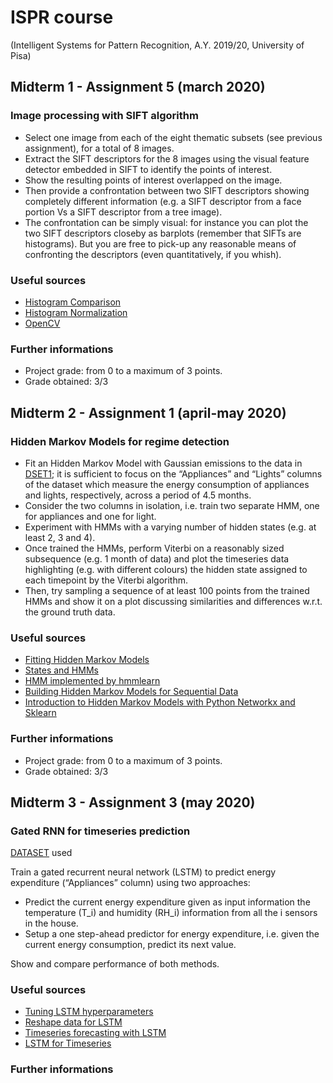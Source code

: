# ISPR course 
(Intelligent Systems for Pattern Recognition, A.Y. 2019/20, University of Pisa)

## Midterm 1 - Assignment 5 (march 2020)
### Image processing with SIFT algorithm

- Select one image from each of the eight thematic subsets (see previous assignment), for a total of 8 images.
- Extract the SIFT descriptors for the 8 images using the visual feature detector embedded in SIFT to identify the
points of interest. 
- Show the resulting points of interest overlapped on the image. 
- Then provide a confrontation between two SIFT descriptors showing completely different information 
(e.g. a SIFT descriptor from a face portion Vs a SIFT descriptor from a tree image). 
- The confrontation can be simply visual: for instance you can plot the two SIFT descriptors closeby as barplots 
(remember that SIFTs are histograms). But you are free to pick-up any
reasonable means of confronting the descriptors (even quantitatively, if you whish).


### Useful sources
- [Histogram Comparison](https://docs.opencv.org/2.4/doc/tutorials/imgproc/histograms/histogram_comparison/histogram_comparison.html#theory)
- [Histogram Normalization](https://docs.opencv.org/2.4/modules/core/doc/operations_on_arrays.html#normalize)
- [OpenCV](https://books.google.it/books?id=LPm3DQAAQBAJ)


### Further informations
- Project grade: from 0 to a maximum of 3 points.
- Grade obtained: 3/3




## Midterm 2 - Assignment 1 (april-may 2020)
### Hidden Markov Models for regime detection
- Fit an Hidden Markov Model with Gaussian emissions to the data in [DSET1](https://archive.ics.uci.edu/ml/datasets/Appliances+energy+prediction#); 
it is sufficient to focus on the “Appliances” and “Lights” columns of the dataset which measure the energy consumption of appliances and lights, respectively, across a period of 4.5 months. 
- Consider the two columns in isolation, i.e. train two separate HMM, one for appliances and one for light. 
- Experiment with HMMs with a varying number of hidden states (e.g. at least 2, 3 and 4). 
- Once trained the HMMs, perform Viterbi on a reasonably sized subsequence (e.g. 1 month of data) and plot the timeseries data highlighting (e.g. with different colours) the hidden state assigned to each timepoint by the Viterbi algorithm. 
- Then, try sampling a sequence of at least 100 points from the trained HMMs and show it on a plot discussing similarities and differences w.r.t. the ground truth data.

### Useful sources
- [Fitting Hidden Markov Models](https://waterprogramming.wordpress.com/2018/07/03/fitting-hidden-markov-models-part-ii-sample-python-script/)
- [States and HMMs](https://www.analyzemydata.org/analyses/2017/10/6/states-and-hmms)
- [HMM implemented by hmmlearn](https://tomaxent.com/2017/05/01/HMM-implemented-by-hmmlearn/)
- [Building Hidden Markov Models for Sequential Data](https://www.youtube.com/watch?v=Fc-up710V9A&t=177s)
- [Introduction to Hidden Markov Models with Python Networkx and Sklearn](http://www.blackarbs.com/blog/introduction-hidden-markov-models-python-networkx-sklearn/2/9/2017)


### Further informations
- Project grade: from 0 to a maximum of 3 points.
- Grade obtained: 3/3


## Midterm 3 - Assignment 3 (may 2020)
### Gated RNN for timeseries prediction

[DATASET](https://archive.ics.uci.edu/ml/datasets/Appliances+energy+prediction#) used 

Train a gated recurrent neural network (LSTM) to predict energy expenditure (“Appliances” column) using two approaches:
- Predict the current energy expenditure given as input information the temperature (T_i) and humidity (RH_i) information from all the i sensors in the house.
- Setup a one step-ahead predictor for energy expenditure, i.e. given the current energy consumption, predict its next value.

Show and compare performance of both methods.

### Useful sources
- [Tuning LSTM hyperparameters](https://machinelearningmastery.com/tune-lstm-hyperparameters-keras-time-series-forecasting/)
- [Reshape data for LSTM](https://towardsdatascience.com/how-to-reshape-data-and-do-regression-for-time-series-using-lstm-133dad96cd00)
- [Timeseries forecasting with LSTM](https://www.curiousily.com/posts/time-series-forecasting-with-lstms-using-tensorflow-2-and-keras-in-python/)
- [LSTM for Timeseries](https://towardsdatascience.com/time-series-analysis-visualization-forecasting-with-lstm-77a905180eba)

### Further informations
